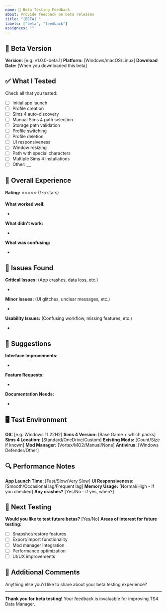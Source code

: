 ```yaml
---
name: 🧪 Beta Testing Feedback
about: Provide feedback on beta releases
title: "[BETA] "
labels: ["beta", "feedback"]
assignees: ""
---
```


## 🧪 Beta Version

**Version:** [e.g. v1.0.0-beta.1]
**Platform:** [Windows/macOS/Linux]
**Download Date:** [When you downloaded this beta]

## ✅ What I Tested

Check all that you tested:

- [ ] Initial app launch
- [ ] Profile creation
- [ ] Sims 4 auto-discovery
- [ ] Manual Sims 4 path selection
- [ ] Storage path validation
- [ ] Profile switching
- [ ] Profile deletion
- [ ] UI responsiveness
- [ ] Window resizing
- [ ] Path with special characters
- [ ] Multiple Sims 4 installations
- [ ] Other: **\_\_**

## 🎯 Overall Experience

**Rating:** ⭐⭐⭐⭐⭐ (1-5 stars)

**What worked well:**

-

**What didn't work:**

-

**What was confusing:**

-

## 🐛 Issues Found

**Critical Issues:** (App crashes, data loss, etc.)

-

**Minor Issues:** (UI glitches, unclear messages, etc.)

-

**Usability Issues:** (Confusing workflow, missing features, etc.)

-

## 💭 Suggestions

**Interface Improvements:**

-

**Feature Requests:**

-

**Documentation Needs:**

-

## 🖥️ Test Environment

**OS:** [e.g. Windows 11 22H2]
**Sims 4 Version:** [Base Game + which packs]
**Sims 4 Location:** [Standard/OneDrive/Custom]
**Existing Mods:** [Count/Size if known]
**Mod Manager:** [Vortex/MO2/Manual/None]
**Antivirus:** [Windows Defender/Other]

## 🔍 Performance Notes

**App Launch Time:** [Fast/Slow/Very Slow]
**UI Responsiveness:** [Smooth/Occasional lag/Frequent lag]
**Memory Usage:** [Normal/High - if you checked]
**Any crashes?** [Yes/No - if yes, when?]

## 📱 Next Testing

**Would you like to test future betas?** [Yes/No]
**Areas of interest for future testing:**

- [ ] Snapshot/restore features
- [ ] Export/import functionality
- [ ] Mod manager integration
- [ ] Performance optimization
- [ ] UI/UX improvements

## 💬 Additional Comments

Anything else you'd like to share about your beta testing experience?

---

**Thank you for beta testing!** Your feedback is invaluable for improving TS4 Data Manager.
